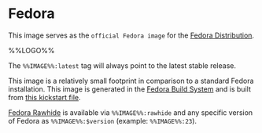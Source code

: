 # Fedora

This image serves as the `official Fedora image` for the [Fedora Distribution](https://getfedora.org/).

%%LOGO%%

The `%%IMAGE%%:latest` tag will always point to the latest stable release.

This image is a relatively small footprint in comparison to a standard Fedora installation. This image is generated in the [Fedora Build System](http://koji.fedoraproject.org/koji/) and is built from [this kickstart file](https://pagure.io/fedora-kickstarts/blob/main/f/fedora-container-base.ks).

[Fedora Rawhide](https://fedoraproject.org/wiki/Releases/Rawhide) is available via `%%IMAGE%%:rawhide` and any specific version of Fedora as `%%IMAGE%%:$version` (example: `%%IMAGE%%:23`).
